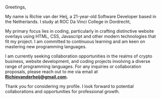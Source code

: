Greetings,

My name is Richie van der Heij, a 21-year-old Software Developer based in the Netherlands.
I study at ROC Da Vinci College in Dordrecht,

My primary focus lies in coding, particularly in crafting distinctive website overlays using HTML, CSS, Javascript and other modern technologies that fit my project.
I am committed to continuous learning and am keen on mastering new programming languages.

I am currently seeking collaboration opportunities in the realms of crypto business, website development, and coding projects involving a diverse range of programming languages.
For any inquiries or collaboration proposals, please reach out to me via email at **Richievanderheij@gmail.com.**

Thank you for considering my profile. I look forward to potential collaborations and opportunities for professional growth.
